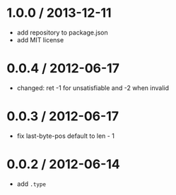 
1.0.0 / 2013-12-11
==================

 * add repository to package.json
 * add MIT license

0.0.4 / 2012-06-17
==================

  * changed: ret -1 for unsatisfiable and -2 when invalid

0.0.3 / 2012-06-17
==================

  * fix last-byte-pos default to len - 1

0.0.2 / 2012-06-14
==================

  * add `.type`
